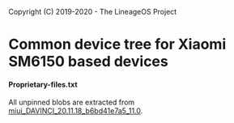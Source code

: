 Copyright (C) 2019-2020 - The LineageOS Project

Common device tree for Xiaomi SM6150 based devices
==============

#### Proprietary-files.txt
All unpinned blobs are extracted from [miui_DAVINCI_20.11.18_b6bd41e7a5_11.0](https://bigota.d.miui.com/20.11.18/miui_DAVINCI_20.11.18_b6bd41e7a5_11.0.zip).
